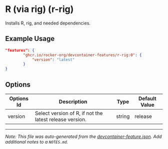 
# R (via rig) (r-rig)

Installs R, rig, and needed dependencies.

## Example Usage

```json
"features": {
        "ghcr.io/rocker-org/devcontainer-features/r-rig:0": {
            "version": "latest"
        }
}
```

## Options

| Options Id | Description | Type | Default Value |
|-----|-----|-----|-----|
| version | Select version of R, if not the latest release version. | string | release |



---

_Note: This file was auto-generated from the [devcontainer-feature.json](https://github.com/rocker-org/devcontainer-features/blob/main/src/r-rig/devcontainer-feature.json).  Add additional notes to a `NOTES.md`._
